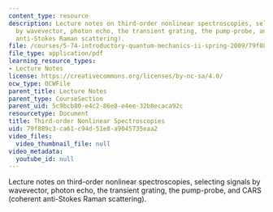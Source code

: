 ```yaml
---
content_type: resource
description: Lecture notes on third-order nonlinear spectroscopies, selecting signals
  by wavevector, photon echo, the transient grating, the pump-probe, and CARS (coherent
  anti-Stokes Raman scattering).
file: /courses/5-74-introductory-quantum-mechanics-ii-spring-2009/79f889c3ca61c94d51e8a9045735eaa2_MIT5_74s09_lec15.pdf
file_type: application/pdf
learning_resource_types:
- Lecture Notes
license: https://creativecommons.org/licenses/by-nc-sa/4.0/
ocw_type: OCWFile
parent_title: Lecture Notes
parent_type: CourseSection
parent_uid: 5c9bcb80-e4c2-86e8-e4ee-32b8ecaca92c
resourcetype: Document
title: Third-order Nonlinear Spectroscopies
uid: 79f889c3-ca61-c94d-51e8-a9045735eaa2
video_files:
  video_thumbnail_file: null
video_metadata:
  youtube_id: null
---
```

Lecture notes on third-order nonlinear spectroscopies, selecting signals by wavevector, photon echo, the transient grating, the pump-probe, and CARS (coherent anti-Stokes Raman scattering).
